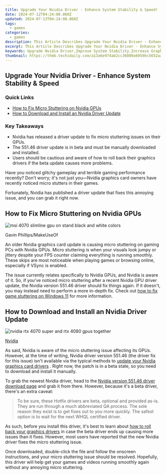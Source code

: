 ```yaml
---
title: Upgrade Your Nvidia Driver - Enhance System Stability & Speed!
date: 2024-07-12T04:24:08.860Z
updated: 2024-07-13T04:24:08.860Z
tags:
  - games
categories:
  - games
description: This Article Describes Upgrade Your Nvidia Driver - Enhance System Stability & Speed!
excerpt: This Article Describes Upgrade Your Nvidia Driver - Enhance System Stability & Speed!
keywords: Upgrade Nvidia Driver,Improve System Stability,Increase Graphics Speed,Optimize Performance,Enhance Nvidia Drivers,Boost Computer Speeds,Stabilize Graphics Card
thumbnail: https://thmb.techidaily.com/a13a6e974ab2cc36089a6059bc5652aa7fea0848996089325ea48fd7dd51fd22.jpg
---
```


## Upgrade Your Nvidia Driver - Enhance System Stability & Speed

### Quick Links

* [How to Fix Micro Stuttering on Nvidia GPUs](#how-to-fix-micro-stuttering-on-nvidia-gpus)
* [How to Download and Install an Nvidia Driver Update](#how-to-download-and-install-an-nvidia-driver-update)

### Key Takeaways

* Nvidia has released a driver update to fix micro stuttering issues on their GPUs.
* The 551.46 driver update is in beta and must be manually downloaded and installed.
* Users should be cautious and aware of how to roll back their graphics drivers if the beta update causes more problems.

 Have you noticed glitchy gameplay and terrible gaming performance recently? Don't worry; it's not just you—Nvidia graphics card owners have recently noticed micro stutters in their games.

 Fortunately, Nvidia has published a driver update that fixes this annoying issue, and you can grab it right now.

## How to Fix Micro Stuttering on Nvidia GPUs

![msi 4070 slimline gpu on stand black and white colors](https://static1.makeuseofimages.com/wordpress/wp-content/uploads/wm/2023/09/msi-4070-slimline-gpu-on-stand-black-and-white-colors.JPG)

 Gavin Phillips/MakeUseOf

 An older Nvidia graphics card update is causing micro stuttering on gaming PCs with Nvidia GPUs. Micro stuttering is when your visuals look jumpy or jittery despite your FPS counter claiming everything is running smoothly. These skips are most noticeable when playing games or browsing online, especially if VSync is enabled.

 The issue currently relates specifically to Nvidia GPUs, and Nvidia is aware of it. So, if you've noticed micro stuttering after a recent Nvidia GPU driver update, the Nvidia version 551.46 driver should fix things again. If it doesn't, you may instead need to perform a more in-depth fix. Check out [how to fix game stuttering on Windows 11](https://www.makeuseof.com/windows-11-game-stutter-fix/) for more information.

## How to Download and Install an Nvidia Driver Update

![nvidia rtx 4070 super and rtx 4080 gpus together](https://static1.makeuseofimages.com/wordpress/wp-content/uploads/2024/01/nvidia-rtx-4070-super-and-rtx-4080-gpus-together.jpg)

[Nvidia](https://nvidianews.nvidia.com/news/geforce-rtx-40-super-series)

 As said, Nvidia is aware of the micro stuttering issue affecting its GPUs. However, at the time of writing, Nvidia driver version 551.46 (the driver fix for this issue) isn't available via the typical methods to [update your Nvidia graphics card drivers](https://www.makeuseof.com/how-update-nvidia-graphics-card-drivers-windows/) . Right now, the patch is in a beta state, so you need to download and install it manually.

 To grab the newest Nvidia driver, head to the [Nvidia version 551.46 driver download page](https://nvidia.custhelp.com/app/answers/detail/a%5Fid/5519?=&linkId=100000240085402) and grab it from there. However, because it's a beta driver, there's an extra caveat:

> To be sure, these Hotfix drivers are beta, optional and provided as-is. They are run through a much abbreviated QA process. The sole reason they exist is to get fixes out to you more quickly. The safest option is to wait for the next WHQL certified driver.

 As such, before you install this driver, it's best to learn about [how to roll back your graphics drivers](https://www.makeuseof.com/how-to-roll-back-a-driver-in-windows-10/) in case the beta driver ends up causing more issues than it fixes. However, most users have reported that the new Nvidia driver fixes the micro stuttering issue.

 Once downloaded, double-click the file and follow the onscreen instructions, and your micro stuttering issue should be resolved. Hopefully, this driver will help get your games and videos running smoothly again without any annoying micro stuttering.


<ins class="adsbygoogle"
     style="display:block"
     data-ad-format="autorelaxed"
     data-ad-client="ca-pub-7571918770474297"
     data-ad-slot="1223367746"></ins>



<ins class="adsbygoogle"
     style="display:block"
     data-ad-client="ca-pub-7571918770474297"
     data-ad-slot="8358498916"
     data-ad-format="auto"
     data-full-width-responsive="true"></ins>




